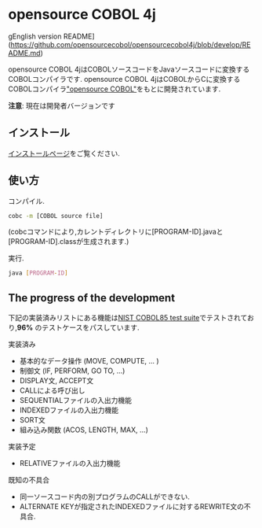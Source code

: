 # opensource COBOL 4j

gEnglish version README](https://github.com/opensourcecobol/opensourcecobol4j/blob/develop/README.md)

opensource COBOL 4jはCOBOLソースコードをJavaソースコードに変換するCOBOLコンパイラです.
opensource COBOL 4jはCOBOLからCに変換するCOBOLコンパイラ["opensource COBOL"](https://github.com/opensourcecobol/opensource-cobol)をもとに開発されています.

**注意**: 現在は開発者バージョンです

## インストール

[インストールページ](https://github.com/opensourcecobol/opensourcecobol4j/wiki/Installation_JP)をご覧ください.

## 使い方

コンパイル.
```bash
cobc -m [COBOL source file]
```
(cobcコマンドにより,カレントディレクトリに[PROGRAM-ID].javaと[PROGRAM-ID].classが生成されます.)

実行.
```bash
java [PROGRAM-ID]
```

## The progress of the development

下記の実装済みリストにある機能は[NIST COBOL85 test suite](https://www.itl.nist.gov/div897/ctg/cobol_form.htm)でテストされており,**96%** のテストケースをパスしています.

実装済み

* 基本的なデータ操作 (MOVE, COMPUTE, ... )
* 制御文 (IF, PERFORM, GO TO, ...)
* DISPLAY文, ACCEPT文
* CALLによる呼び出し
* SEQUENTIALファイルの入出力機能
* INDEXEDファイルの入出力機能
* SORT文
* 組み込み関数 (ACOS, LENGTH, MAX, ...)

実装予定

* RELATIVEファイルの入出力機能

既知の不具合

* 同一ソースコード内の別プログラムのCALLができない.
* ALTERNATE KEYが指定されたINDEXEDファイルに対するREWRITE文の不具合.
